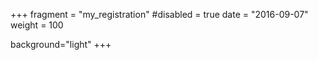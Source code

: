 +++
fragment = "my_registration"
#disabled = true 
date = "2016-09-07"
weight = 100

background="light"
+++
